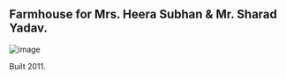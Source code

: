 ## Farmhouse for Mrs. Heera Subhan & Mr. Sharad Yadav.

![image](https://66.media.tumblr.com/09b6727161255004b1f8f552572a748c/9737dd6f25209491-9e/s540x810/f3b2f96326e90cdfa2d8768d33d31b142905b07c.jpg)

Built 2011.
